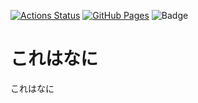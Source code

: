 [![Actions Status](https://github.com/halc-git/Halc-Library/workflows/verify/badge.svg)](https://github.com/halc-git/Halc-Library/actions) 
[![GitHub Pages](https://img.shields.io/static/v1?label=GitHub+Pages&message=+&color=brightgreen&logo=github)](https://halc-git.github.io/Halc-Library/)
![Badge](https://cp-logo.vercel.app/atcoder/hirayuu_At)
# これはなに
これはなに

